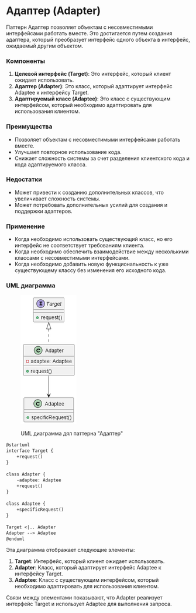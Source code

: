 # Адаптер (Adapter)

Паттерн Адаптер позволяет объектам с несовместимыми интерфейсами работать вместе. Это достигается путем создания адаптера, который преобразует интерфейс одного объекта в интерфейс, ожидаемый другим объектом.

### **Компоненты**

1. **Целевой интерфейс (Target)**: Это интерфейс, который клиент ожидает использовать.
2. **Адаптер (Adapter)**: Это класс, который адаптирует интерфейс Adaptee к интерфейсу Target.
3. **Адаптируемый класс (Adaptee)**: Это класс с существующим интерфейсом, который необходимо адаптировать для использования клиентом.

### **Преимущества**

* Позволяет объектам с несовместимыми интерфейсами работать вместе.
* Улучшает повторное использование кода.
* Снижает сложность системы за счет разделения клиентского кода и кода адаптируемого класса.

### **Недостатки**

* Может привести к созданию дополнительных классов, что увеличивает сложность системы.
* Может потребовать дополнительных усилий для создания и поддержки адаптеров.

### **Применение**

* Когда необходимо использовать существующий класс, но его интерфейс не соответствует требованиям клиента.
* Когда необходимо обеспечить взаимодействие между несколькими классами с несовместимыми интерфейсами.
* Когда необходимо добавить новую функциональность к уже существующему классу без изменения его исходного кода.

### UML диаграмма

<figure><img src="../../../.gitbook/assets/image (1) (1) (1) (1) (1) (1) (1) (1).png" alt=""><figcaption><p>UML диаграмма дял паттерна "Адаптер"</p></figcaption></figure>

```plant-uml
@startuml
interface Target {
    +request()
}

class Adapter {
    -adaptee: Adaptee
    +request()
}

class Adaptee {
    +specificRequest()
}

Target <|.. Adapter
Adapter --> Adaptee
@enduml
```

Эта диаграмма отображает следующие элементы:

1. **Target**: Интерфейс, который клиент ожидает использовать.
2. **Adapter**: Класс, который адаптирует интерфейс Adaptee к интерфейсу Target.
3. **Adaptee**: Класс с существующим интерфейсом, который необходимо адаптировать для использования клиентом.

Связи между элементами показывают, что Adapter реализует интерфейс Target и использует Adaptee для выполнения запроса.

